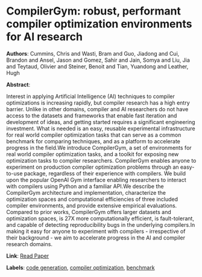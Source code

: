 # CompilerGym: robust, performant compiler optimization environments for AI research

**Authors**: Cummins, Chris and Wasti, Bram and Guo, Jiadong and Cui, Brandon and Ansel, Jason and Gomez, Sahir and Jain, Somya and Liu, Jia and Teytaud, Olivier and Steiner, Benoit and Tian, Yuandong and Leather, Hugh

**Abstract**:

Interest in applying Artificial Intelligence (AI) techniques to compiler optimizations is increasing rapidly, but compiler research has a high entry barrier. Unlike in other domains, compiler and AI researchers do not have access to the datasets and frameworks that enable fast iteration and development of ideas, and getting started requires a significant engineering investment. What is needed is an easy, reusable experimental infrastructure for real world compiler optimization tasks that can serve as a common benchmark for comparing techniques, and as a platform to accelerate progress in the field.We introduce CompilerGym, a set of environments for real world compiler optimization tasks, and a toolkit for exposing new optimization tasks to compiler researchers. CompilerGym enables anyone to experiment on production compiler optimization problems through an easy-to-use package, regardless of their experience with compilers. We build upon the popular OpenAI Gym interface enabling researchers to interact with compilers using Python and a familiar API.We describe the CompilerGym architecture and implementation, characterize the optimization spaces and computational efficiencies of three included compiler environments, and provide extensive empirical evaluations. Compared to prior works, CompilerGym offers larger datasets and optimization spaces, is 27X more computationally efficient, is fault-tolerant, and capable of detecting reproducibility bugs in the underlying compilers.In making it easy for anyone to experiment with compilers - irrespective of their background - we aim to accelerate progress in the AI and compiler research domains.

**Link**: [Read Paper](https://doi.org/10.1109/CGO53902.2022.9741258)

**Labels**: [code generation](../../labels/code_generation.md), [compiler optimization](../../labels/compiler_optimization.md), [benchmark](../../labels/benchmark.md)
